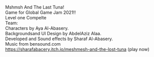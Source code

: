 Mshmsh And The Last Tuna!<br>
Game for Global Game Jam 2021!!<br>
Level one Compelte<br>
Team:<br>
Characters by Aya Al-Abasery.<br>
Backgroundsand UI Design by AbdelAziz Alaa.<br>
Developed and Sound effects by Sharaf Al-Abasery.<br>
Music from bensound.com<br>
https://sharafabacery.itch.io/meshmesh-and-the-lost-tuna      (play now)
